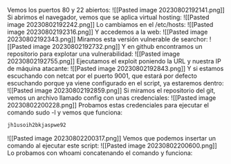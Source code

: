 Vemos los puertos 80 y 22 abiertos:
![[Pasted image 20230802192141.png]]
Si abrimos el navegador, vemos que se aplica virtual hosting:
![[Pasted image 20230802192242.png]]
Lo cambiamos en el /etc/hosts:
![[Pasted image 20230802192316.png]]
Y accedemos a la web:
![[Pasted image 20230802192343.png]]
Miramos esta versión vulnerable de searchor:
![[Pasted image 20230802192732.png]]
Y en github encontramos un repositorio para explotar una vulnerabilidad:
![[Pasted image 20230802192755.png]]
Ejecutamos el exploit poniendo la URL y nuestra IP de máquina atacante:
![[Pasted image 20230802192843.png]]
Y si estamos escuchando con netcat por el puerto 9001, que estará por defecto escuchando porque ya viene configurado en el script, ya estaremos dentro:
![[Pasted image 20230802192859.png]]
Si miramos el repositorio del git, vemos un archivo llamado config con unas credenciales:
![[Pasted image 20230802200228.png]]
Probamos estas credenciales para ejecutar el comando sudo -l y vemos que funciona:
```bash
jh1usoih2bkjaspwe92
```
![[Pasted image 20230802200317.png]]
Vemos que podemos insertar un comando al ejecutar este script:
![[Pasted image 20230802200600.png]]
Lo probamos con whoami concatenando el comando y funciona:


